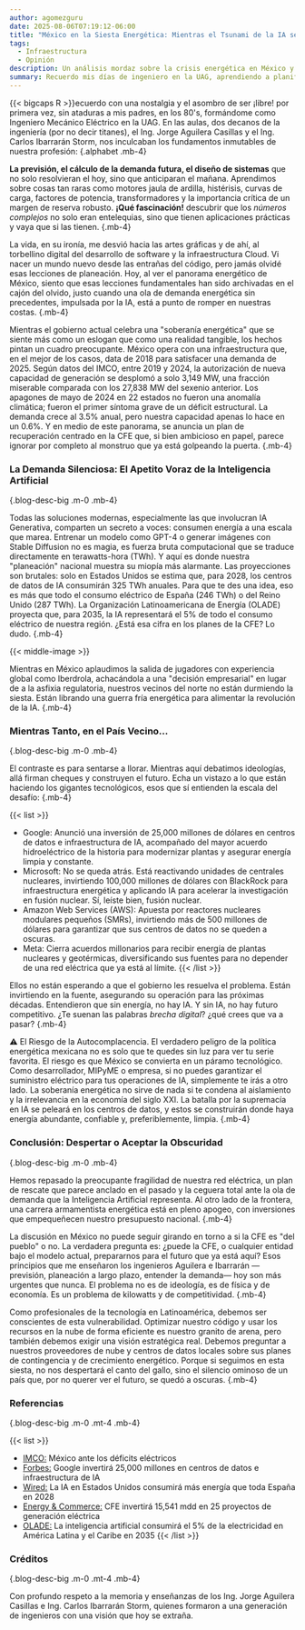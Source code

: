 ```yaml
--- 
author: agomezguru
date: 2025-08-06T07:19:12-06:00 
title: "México en la Siesta Energética: Mientras el Tsunami de la IA se Avecina" 
tags: 
  - Infraestructura
  - Opinión
description: Un análisis mordaz sobre la crisis energética en México y su ceguera ante la masiva demanda de la IA, contrastando con las inversiones de EE.UU.
summary: Recuerdo mis días de ingeniero en la UAG, aprendiendo a planificar. Hoy veo un México con planes energéticos que ignoran la revolución de la IA. Un riesgo que no podemos permitirnos.
--- 
```


{{< bigcaps R >}}ecuerdo con una nostalgia y el asombro de ser ¡libre! por primera vez, sin ataduras a mis padres, en los 80's, formándome como Ingeniero Mecánico Eléctrico en la UAG. En las aulas, dos decanos de la ingeniería (por no decir titanes), el Ing. Jorge Aguilera Casillas y el Ing. Carlos Ibarrarán Storm, nos inculcaban los fundamentos inmutables de nuestra profesión:
{.alphabet .mb-4}

**La previsión, el cálculo de la demanda futura, el diseño de sistemas** que no solo resolvieran el hoy, sino que anticiparan el mañana. Aprendimos sobre cosas tan raras como motores jaula de ardilla, histérisis, curvas de carga, factores de potencia, transformadores y la importancia crítica de un margen de reserva robusto. **¡Qué fascinación!** descubrir que los *números complejos* no solo eran entelequias, sino que tienen aplicaciones prácticas y vaya que si las tienen.
{.mb-4}

La vida, en su ironía, me desvió hacia las artes gráficas y de ahí, al torbellino digital del desarrollo de software y la infraestructura Cloud. Vi nacer un mundo nuevo desde las entrañas del código, pero jamás olvidé esas lecciones de planeación. Hoy, al ver el panorama energético de México, siento que esas lecciones fundamentales han sido archivadas en el cajón del olvido, justo cuando una ola de demanda energética sin precedentes, impulsada por la IA, está a punto de romper en nuestras costas.
{.mb-4}

Mientras el gobierno actual celebra una "soberanía energética" que se siente más como un eslogan que como una realidad tangible, los hechos pintan un cuadro preocupante. México opera con una infraestructura que, en el mejor de los casos, data de 2018 para satisfacer una demanda de 2025. Según datos del IMCO, entre 2019 y 2024, la autorización de nueva capacidad de generación se desplomó a solo 3,149 MW, una fracción miserable comparada con los 27,838 MW del sexenio anterior. Los apagones de mayo de 2024 en 22 estados no fueron una anomalía climática; fueron el primer síntoma grave de un déficit estructural. La demanda crece al 3.5% anual, pero nuestra capacidad apenas lo hace en un 0.6%. Y en medio de este panorama, se anuncia un plan de recuperación centrado en la CFE que, si bien ambicioso en papel, parece ignorar por completo al monstruo que ya está golpeando la puerta.
{.mb-4}

### La Demanda Silenciosa: El Apetito Voraz de la Inteligencia Artificial
{.blog-desc-big .m-0 .mb-4}

Todas las soluciones modernas, especialmente las que involucran IA Generativa, comparten un secreto a voces: consumen energía a una escala que marea. Entrenar un modelo como GPT-4 o generar imágenes con Stable Diffusion no es magia, es fuerza bruta computacional que se traduce directamente en terawatts-hora (TWh). Y aquí es donde nuestra "planeación" nacional muestra su miopía más alarmante. Las proyecciones son brutales: solo en Estados Unidos se estima que, para 2028, los centros de datos de IA consumirán 325 TWh anuales. Para que te des una idea, eso es más que todo el consumo eléctrico de España (246 TWh) o del Reino Unido (287 TWh). La Organización Latinoamericana de Energía (OLADE) proyecta que, para 2035, la IA representará el 5% de todo el consumo eléctrico de nuestra región. ¿Está esa cifra en los planes de la CFE? Lo dudo.
{.mb-4}


{{< middle-image >}}

Mientras en México aplaudimos la salida de jugadores con experiencia global como Iberdrola, achacándola a una "decisión empresarial" en lugar de a la asfixia regulatoria, nuestros vecinos del norte no están durmiendo la siesta. Están librando una guerra fría energética para alimentar la revolución de la IA.
{.mb-4}

### Mientras Tanto, en el País Vecino...
{.blog-desc-big .m-0 .mb-4}

El contraste es para sentarse a llorar. Mientras aquí debatimos ideologías, allá firman cheques y construyen el futuro. Echa un vistazo a lo que están haciendo los gigantes tecnológicos, esos que sí entienden la escala del desafío:
{.mb-4}

{{< list >}}

- Google: Anunció una inversión de 25,000 millones de dólares en centros de datos e infraestructura de IA, acompañado del mayor acuerdo hidroeléctrico de la historia para modernizar plantas y asegurar energía limpia y constante.
- Microsoft: No se queda atrás. Está reactivando unidades de centrales nucleares, invirtiendo 100,000 millones de dólares con BlackRock para infraestructura energética y aplicando IA para acelerar la investigación en fusión nuclear. Sí, leíste bien, fusión nuclear.
- Amazon Web Services (AWS): Apuesta por reactores nucleares modulares pequeños (SMRs), invirtiendo más de 500 millones de dólares para garantizar que sus centros de datos no se queden a oscuras.
- Meta: Cierra acuerdos millonarios para recibir energía de plantas nucleares y geotérmicas, diversificando sus fuentes para no depender de una red eléctrica que ya está al límite.
{{< /list >}}

Ellos no están esperando a que el gobierno les resuelva el problema. Están invirtiendo en la fuente, asegurando su operación para las próximas décadas. Entendieron que sin energía, no hay IA. Y sin IA, no hay futuro competitivo. ¿Te suenan las palabras *brecha digital*? ¿qué crees que va a pasar?
{.mb-4}

:warning: El Riesgo de la Autocomplacencia. El verdadero peligro de la política energética mexicana no es solo que te quedes sin luz para ver tu serie favorita. El riesgo es que México se convierta en un páramo tecnológico. Como desarrollador, MIPyME o empresa, si no puedes garantizar el suministro eléctrico para tus operaciones de IA, simplemente te irás a otro lado. La soberanía energética no sirve de nada si te condena al aislamiento y la irrelevancia en la economía del siglo XXI. La batalla por la supremacía en IA se peleará en los centros de datos, y estos se construirán donde haya energía abundante, confiable y, preferiblemente, limpia.
{.mb-4}

### Conclusión: Despertar o Aceptar la Obscuridad
{.blog-desc-big .m-0 .mb-4}

Hemos repasado la preocupante fragilidad de nuestra red eléctrica, un plan de rescate que parece anclado en el pasado y la ceguera total ante la ola de demanda que la Inteligencia Artificial representa. Al otro lado de la frontera, una carrera armamentista energética está en pleno apogeo, con inversiones que empequeñecen nuestro presupuesto nacional.
{.mb-4}

La discusión en México no puede seguir girando en torno a si la CFE es "del pueblo" o no. La verdadera pregunta es: ¿puede la CFE, o cualquier entidad bajo el modelo actual, prepararnos para el futuro que ya está aquí? Esos principios que me enseñaron los ingenieros Aguilera e Ibarrarán —previsión, planeación a largo plazo, entender la demanda— hoy son más urgentes que nunca. El problema no es de ideología, es de física y de economía. Es un problema de kilowatts y de competitividad.
{.mb-4}

Como profesionales de la tecnología en Latinoamérica, debemos ser conscientes de esta vulnerabilidad. Optimizar nuestro código y usar los recursos en la nube de forma eficiente es nuestro granito de arena, pero también debemos exigir una visión estratégica real. Debemos preguntar a nuestros proveedores de nube y centros de datos locales sobre sus planes de contingencia y de crecimiento energético. Porque si seguimos en esta siesta, no nos despertará el canto del gallo, sino el silencio ominoso de un país que, por no querer ver el futuro, se quedó a oscuras.
{.mb-4}

### Referencias
{.blog-desc-big .m-0 .mt-4 .mb-4}

{{< list >}}

- [IMCO:](https://imco.org.mx/mexico-ante-los-deficits-electricos/) México ante los déficits eléctricos
- [Forbes:](https://forbes.es/empresas/766915/google-invertira-25-000-millones-en-centros-de-datos-e-infraestructura-de-ia-en-ee-uu/) Google invertirá 25,000 millones en centros de datos e infraestructura de IA
- [Wired:](https://es.wired.com/articulos/ia-en-estados-unidos-consumira-mas-energia-que-toda-espana-en-2028) La IA en Estados Unidos consumirá más energía que toda España en 2028
- [Energy & Commerce:](https://energyandcommerce.com.mx/cfe-invertira-15541-mdd-en-25-proyectos-de-generacion-electrica/) CFE invertirá 15,541 mdd en 25 proyectos de generación eléctrica
- [OLADE:](https://www.olade.org/noticias/la-inteligencia-artificial-consumira-el-5-de-la-electricidad-en-america-latina-y-el-caribe-el-ano-2035/) La inteligencia artificial consumirá el 5% de la electricidad en América Latina y el Caribe en 2035
{{< /list >}}

### Créditos
{.blog-desc-big .m-0 .mt-4 .mb-4}

Con profundo respeto a la memoria y enseñanzas de los Ing. Jorge Aguilera Casillas e Ing. Carlos Ibarrarán Storm, quienes formaron a una generación de ingenieros con una visión que hoy se extraña.
